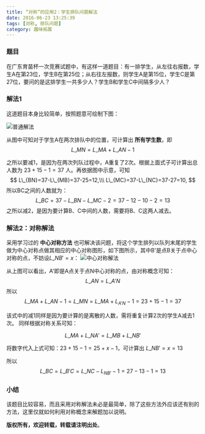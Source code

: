 ```yaml
---
title: “对称”的应用2：学生排队问题解法
date: 2016-06-23 13:25:39
tags: [对称, 排队问题]
category: 趣味拓展
---
```

### 题目
在广东育苗杯一次竞赛试题中，有这样一道题目：有一排学生，从左往右报数，学生A在第23位，学生B在第25位；从右往左报数，则学生A是第15位，学生C是第27位，要问的是这排学生一共多少人？学生B和学生C中间隔多少人？
<!-- more -->

### 解法1
这道题目本身比较简单，按照题意可绘制下图：

![普通解法](/img/paidui1.png)

从图中可知对于学生A在两次排队中的位置，可计算出 **所有学生数**，即
$$ L\_{MN} = L\_{MA} + L\_{AN} -1 $$

之所以要减1，是因为在两次列队过程中，A重复了2次。根据上面式子可计算出总人数为 $23+15-1=37$ 人。再依据图中示意，可知
$$
 L\_{BN}=37-L\_{MB}=37-25=12,\\\
 L\_{MC}=37-L\_{NC}=37-27=10,
$$
所以BC之间的人数就为：
$$ L\_{BC}=37-L\_{BN} - L\_{MC} -2 = 37- 12 -10 -2 =13 $$
之所以减2，是因为要计算B、C中间的人数，需要将B、C这两人减去。

### 解法2：对称解法
采用学习过的 **中心对称方法** 也可解决该问题，将这个学生排列以队列末尾的学生做为中心对称点做其相应的中心对称图形，如下图所示，其中B'是点B关于点中心对称的点，不妨设$L\_{NB'}=x$：
![中心对称解法](/img/paidui2.png)

从上图可以看出，A'即是A点关于点N中心对称的点，由对称概念可知：
$$L\_{AN} = L\_{A'N}$$
所以
$$L\_{MA} + L\_{AN} -1 = L\_{MN} = L\_{MA} + L_{A'N}-1 = 23+15-1 = 37$$

该式中的减1同样是因为要计算的是离散的人数，需将重复计算2次的学生A减去1次。
同样根据对称关系可知：

$$L\_{MA} + L\_{NA'} = L\_{MB} + L\_{NB'} $$

将数字代入上式可知：$23+15-1 = 25+x-1$，可计算出 $L\_{NB'} = x = 13$

所以 $$L\_{BC} = L\_{B'C} = L\_{NC} - L_{NB'} -1 = 27-13-1 = 13$$

### 小结
该题目比较容易，而且采用对称解法未必是最简单，除了这些方法外应该还有别的方法，这里仅就如何利用对称概念来解题加以说明。

**版权所有，欢迎转载，转载请注明出处**。
